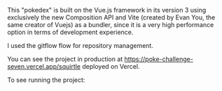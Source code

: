 This "pokedex" is built on the Vue.js framework in its version 3 using exclusively the new Composition API and Vite (created by Evan You, the same creator of Vuejs) as a bundler, since it is a very high performance option in terms of development experience.

I used the gitflow flow for repository management.

You can see the project in production at https://poke-challenge-seven.vercel.app/squirtle deployed on Vercel.

To see running the project:

